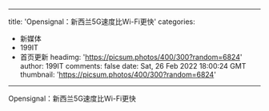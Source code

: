 
---
title: 'Opensignal：新西兰5G速度比Wi-Fi更快'
categories: 
 - 新媒体
 - 199IT
 - 首页更新
headimg: 'https://picsum.photos/400/300?random=6824'
author: 199IT
comments: false
date: Sat, 26 Feb 2022 18:00:24 GMT
thumbnail: 'https://picsum.photos/400/300?random=6824'
---

<div>   
Opensignal：新西兰5G速度比Wi-Fi更快  
</div>
            